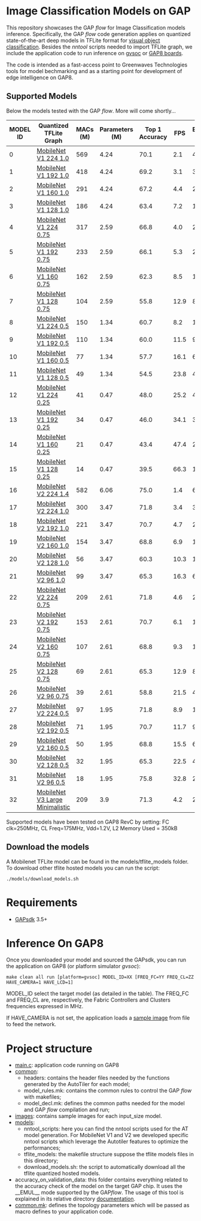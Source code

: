 # Image Classification Models on GAP

This repository showcases the GAP *flow* for Image Classification models inference. 
Specifically, the GAP *flow* code generation applies on quantized state-of-the-art deep models in TFLite format for [visual object classification](https://www.tensorflow.org/lite/guide/hosted_models).
Besides the *nntool* scripts needed to import TFLite graph, we include the application code to run inference on [gvsoc](https://greenwaves-technologies.com/gvsoc-the-full-system-simulator-for-profiling-gap-applications/) or [GAP8 boards](https://greenwaves-technologies.com/store/).

The code is intended as a fast-access point to Greenwaves Technologies tools for model bechmarking and as a starting point for development of edge intelligence on GAP8.


## Supported Models
Below the models tested with the GAP *flow*. More will come shortly...

| MODEL ID | Quantized TFLite Graph | MACs (M) | Parameters (M) | Top 1 Accuracy | FPS | Energy (mJ) |
|-----|------------------------|----------|----------------|----------------|----------|----------|
| 0        |[MobileNet V1 224 1.0](http://download.tensorflow.org/models/mobilenet_v1_2018_08_02/mobilenet_v1_1.0_224_quant.tgz)  | 569 | 4.24 | 70.1 | 2.1	 | 49.7 |	
| 1        |[MobileNet V1 192 1.0](http://download.tensorflow.org/models/mobilenet_v1_2018_08_02/mobilenet_v1_1.0_192_quant.tgz)  | 418 | 4.24 | 69.2 | 3.1	 | 35.2 |	
| 2        |[MobileNet V1 160 1.0](http://download.tensorflow.org/models/mobilenet_v1_2018_08_02/mobilenet_v1_1.0_160_quant.tgz)  | 291 | 4.24 | 67.2 | 4.4	 | 25.1 |	
| 3        |[MobileNet V1 128 1.0](http://download.tensorflow.org/models/mobilenet_v1_2018_08_02/mobilenet_v1_1.0_128_quant.tgz)  | 186 | 4.24 | 63.4 | 7.2	 | 15.2 |
| 4        |[MobileNet V1 224 0.75](http://download.tensorflow.org/models/mobilenet_v1_2018_08_02/mobilenet_v1_0.75_224_quant.tgz)| 317 | 2.59 | 66.8 | 4.0	 | 27.6 |	
| 5        |[MobileNet V1 192 0.75](http://download.tensorflow.org/models/mobilenet_v1_2018_08_02/mobilenet_v1_0.75_192_quant.tgz)| 233 | 2.59 | 66.1 | 5.3	 | 20.9 |	
| 6        |[MobileNet V1 160 0.75](http://download.tensorflow.org/models/mobilenet_v1_2018_08_02/mobilenet_v1_0.75_160_quant.tgz)| 162 | 2.59 | 62.3 | 8.5	 | 13.3 |	
| 7        |[MobileNet V1 128 0.75](http://download.tensorflow.org/models/mobilenet_v1_2018_08_02/mobilenet_v1_0.75_128_quant.tgz)| 104 | 2.59 | 55.8 | 12.9 |  8.5 |	
| 8        |[MobileNet V1 224 0.5](http://download.tensorflow.org/models/mobilenet_v1_2018_08_02/mobilenet_v1_0.5_224_quant.tgz)  | 150 | 1.34 | 60.7 | 8.2	 | 13.6 |	
| 9        |[MobileNet V1 192 0.5](http://download.tensorflow.org/models/mobilenet_v1_2018_08_02/mobilenet_v1_0.5_192_quant.tgz)  | 110 | 1.34 | 60.0 | 11.5 |  9.6 |	
| 10       |[MobileNet V1 160 0.5](http://download.tensorflow.org/models/mobilenet_v1_2018_08_02/mobilenet_v1_0.5_160_quant.tgz)  | 77  | 1.34 | 57.7 | 16.1 |  6.8 |	
| 11       |[MobileNet V1 128 0.5](http://download.tensorflow.org/models/mobilenet_v1_2018_08_02/mobilenet_v1_0.5_128_quant.tgz)  | 49  | 1.34 | 54.5 | 23.8 |  4.4 |	
| 12       |[MobileNet V1 224 0.25](http://download.tensorflow.org/models/mobilenet_v1_2018_08_02/mobilenet_v1_0.25_224_quant.tgz)| 41  | 0.47 | 48.0 | 25.2 |  4.4 |	
| 13       |[MobileNet V1 192 0.25](http://download.tensorflow.org/models/mobilenet_v1_2018_08_02/mobilenet_v1_0.25_192_quant.tgz)| 34  | 0.47 | 46.0 | 34.1 |  3.2 |	
| 14       |[MobileNet V1 160 0.25](http://download.tensorflow.org/models/mobilenet_v1_2018_08_02/mobilenet_v1_0.25_160_quant.tgz)| 21  | 0.47 | 43.4 | 47.4 |  2.3 |	
| 15       |[MobileNet V1 128 0.25](http://download.tensorflow.org/models/mobilenet_v1_2018_08_02/mobilenet_v1_0.25_128_quant.tgz)| 14  | 0.47 | 39.5 | 66.3 |  1.5 |	
| 16       |[MobileNet V2 224 1.4](https://storage.googleapis.com/mobilenet_v2/checkpoints/quantized_v2_224_140.tgz)              | 582 | 6.06 | 75.0 | 1.4	 | 67.4 |	
| 17       |[MobileNet V2 224 1.0](https://storage.googleapis.com/mobilenet_v2/checkpoints/quantized_v2_224_100.tgz)              | 300 | 3.47 | 71.8 | 3.4	 | 32.2 |	
| 18       |[MobileNet V2 192 1.0](https://storage.googleapis.com/mobilenet_v2/checkpoints/quantized_v2_192_100.tgz)              | 221 | 3.47 | 70.7 | 4.7	 | 23.7 |	
| 19       |[MobileNet V2 160 1.0](https://storage.googleapis.com/mobilenet_v2/checkpoints/quantized_v2_160_100.tgz)              | 154 | 3.47 | 68.8 | 6.9	 | 16.1 |	
| 20       |[MobileNet V2 128 1.0](https://storage.googleapis.com/mobilenet_v2/checkpoints/quantized_v2_128_100.tgz)              | 56  | 3.47 | 60.3 | 10.3 | 10.4 |	
| 21       |[MobileNet V2 96 1.0](https://storage.googleapis.com/mobilenet_v2/checkpoints/quantized_v2_96_100.tgz)                | 99  | 3.47 | 65.3 | 16.3 |  6.3 |	
| 22       |[MobileNet V2 224 0.75](https://storage.googleapis.com/mobilenet_v2/checkpoints/quantized_v2_224_75.tgz)              | 209 | 2.61 | 71.8 | 4.6	 | 23.8 |	
| 23       |[MobileNet V2 192 0.75](https://storage.googleapis.com/mobilenet_v2/checkpoints/quantized_v2_192_75.tgz)              | 153 | 2.61 | 70.7 | 6.1	 | 17.9 |	
| 24       |[MobileNet V2 160 0.75](https://storage.googleapis.com/mobilenet_v2/checkpoints/quantized_v2_160_75.tgz)              | 107 | 2.61 | 68.8 | 9.3	 | 12.0 |	
| 25       |[MobileNet V2 128 0.75](https://storage.googleapis.com/mobilenet_v2/checkpoints/quantized_v2_128_75.tgz)              | 69  | 2.61 | 65.3 | 12.9 |  8.2 |	
| 26       |[MobileNet V2 96 0.75](https://storage.googleapis.com/mobilenet_v2/checkpoints/quantized_v2_96_75.tgz)                | 39  | 2.61 | 58.8 | 21.5 |  4.7 |	
| 27       |[MobileNet V2 224 0.5](https://storage.googleapis.com/mobilenet_v2/checkpoints/quantized_v2_224_50.tgz)               | 97  | 1.95 | 71.8 | 8.9	 | 12.6 |	
| 28       |[MobileNet V2 192 0.5](https://storage.googleapis.com/mobilenet_v2/checkpoints/quantized_v2_192_50.tgz)               | 71  | 1.95 | 70.7 | 11.7 |  9.2 |	
| 29       |[MobileNet V2 160 0.5](https://storage.googleapis.com/mobilenet_v2/checkpoints/quantized_v2_160_50.tgz)               | 50  | 1.95 | 68.8 | 15.5 |  6.8 |	
| 30       |[MobileNet V2 128 0.5](https://storage.googleapis.com/mobilenet_v2/checkpoints/quantized_v2_128_50.tgz)               | 32  | 1.95 | 65.3 | 22.5 |  4.5 |	
| 31       |[MobileNet V2 96 0.5](https://storage.googleapis.com/mobilenet_v2/checkpoints/quantized_v2_96_50.tgz)                 | 18  | 1.95 | 75.8 | 32.8 |  2.9 |	
| 32	   |[MobileNet V3 Large Minimalistic](https://storage.googleapis.com/mobilenet_v3/checkpoints/v3-large-minimalistic_224_1.0_uint8.tgz)| 209 | 3.9 | 71.3 | 4.2	 | 23.7 |


Supported models have been tested on GAP8 RevC by setting: FC clk=250MHz, CL Freq=175MHz, Vdd=1.2V, L2 Memory Used = 350kB






## Download the models
A Mobilenet TFLite model can be found in the models/tflite_models folder. 
To download other tflite hosted models you can run the script:

	./models/download_models.sh

# Requirements

* [GAPsdk](https://github.com/GreenWaves-Technologies/gap_sdk) 3.5+ 

# Inference On GAP8

Once you downloaded your model and sourced the GAPsdk, you can run the application on GAP8 (or platform simulator *gvsoc*):

	make clean all run [platform=gvsoc] MODEL_ID=XX [FREQ_FC=YY FREQ_CL=ZZ HAVE_CAMERA=1 HAVE_LCD=1]

MODEL_ID  select the target model (as detailed in the table). 
The FREQ_FC and FREQ_CL are, respectively, the Fabric Controllers and Clusters frequencies expressed in MHz.

If HAVE_CAMERA is not set, the application loads a [sample image](images) from file to feed the network.


# Project structure
- [main.c](main.c): application code running on GAP8
- [common](common):
	- headers: contains the header files needed by the functions generated by the AutoTiler for each model;
	- model_rules.mk: contains the common rules to control the GAP *flow* with makefiles;
	- model_decl.mk: defines the common paths needed for the model and GAP *flow* compilation and run;
- [images](images): contains sample images for each input_size model.
- [models](models):
	- nntool_scripts: here you can find the nntool scripts used for the AT model generation. For MobileNet V1 and V2 we developed specific nntool scripts which leverage the Autotiler features to optimize the performances;
	- tflite_models: the makefile structure suppose the tflite models files in this directory;
	- download_models.sh: the script to automatically download all the tflite quantized hosted models.
- accuracy_on_validation_data: this folder contains everything related to the accuracy check of the model on the target GAP chip. It uses the \_\_EMUL\_\_ mode supported by the GAP*flow*. The usage of this tool is explained in its relative directory [documentation](accuracy_on_validation_data/README.md).
- [common.mk](common.mk): defines the topology parameters which will be passed as macro defines to your application code.

